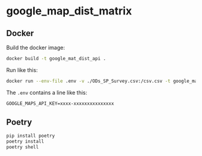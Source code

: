 # google_map_dist_matrix

## Docker
Build the docker image:
```sh
docker build -t google_mat_dist_api .
```

Run like this:
```sh
docker run --env-file .env -v ./ODs_SP_Survey.csv:/csv.csv -t google_mat_dist_api --csv /csv.csv
```

The `.env` contains a line like this:
```txt
GOOGLE_MAPS_API_KEY=xxxx-xxxxxxxxxxxxxxx
```

## Poetry
```sh
pip install poetry
poetry install
poetry shell
```

